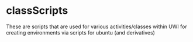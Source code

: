 classScripts
============

These are scripts that are used for various activities/classes within UWI for creating environments via scripts for ubuntu (and derivatives)
